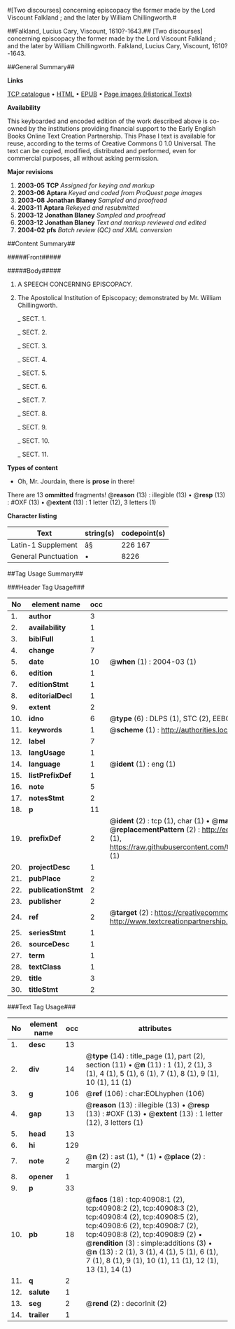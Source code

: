 #[Two discourses] concerning episcopacy the former made by the Lord Viscount Falkland ; and the later by William Chillingworth.#

##Falkland, Lucius Cary, Viscount, 1610?-1643.##
[Two discourses] concerning episcopacy the former made by the Lord Viscount Falkland ; and the later by William Chillingworth.
Falkland, Lucius Cary, Viscount, 1610?-1643.

##General Summary##

**Links**

[TCP catalogue](http://www.ota.ox.ac.uk/tcp/)  • 
[HTML](http://tei.it.ox.ac.uk/tcp/Texts-HTML/free/A40/A40803.html)  • 
[EPUB](http://tei.it.ox.ac.uk/tcp/Texts-EPUB/free/A40/A40803.epub) • 
[Page images (Historical Texts)](https://data.historicaltexts.jisc.ac.uk/view?pubId=eebo-08121723e&pageId=eebo-08121723e-40908-1)

**Availability**

This keyboarded and encoded edition of the
	       work described above is co-owned by the institutions
	       providing financial support to the Early English Books
	       Online Text Creation Partnership. This Phase I text is
	       available for reuse, according to the terms of Creative
	       Commons 0 1.0 Universal. The text can be copied,
	       modified, distributed and performed, even for
	       commercial purposes, all without asking permission.

**Major revisions**

1. __2003-05__ __TCP__ *Assigned for keying and markup*
1. __2003-06__ __Aptara__ *Keyed and coded from ProQuest page images*
1. __2003-08__ __Jonathan Blaney__ *Sampled and proofread*
1. __2003-11__ __Aptara__ *Rekeyed and resubmitted*
1. __2003-12__ __Jonathan Blaney__ *Sampled and proofread*
1. __2003-12__ __Jonathan Blaney__ *Text and markup reviewed and edited*
1. __2004-02__ __pfs__ *Batch review (QC) and XML conversion*

##Content Summary##

#####Front#####

#####Body#####

1. A
SPEECH
CONCERNING
EPISCOPACY.

1. The Apostolical Institution of
Episcopacy; demonstrated by
Mr. William Chillingworth.

    _ SECT. 1.

    _ SECT. 2.

    _ SECT. 3.

    _ SECT. 4.

    _ SECT. 5.

    _ SECT. 6.

    _ SECT. 7.

    _ SECT. 8.

    _ SECT. 9.

    _ SECT. 10.

    _ SECT. 11.

**Types of content**

  * Oh, Mr. Jourdain, there is **prose** in there!

There are 13 **ommitted** fragments! 
 @__reason__ (13) : illegible (13)  •  @__resp__ (13) : #OXF (13)  •  @__extent__ (13) : 1 letter (12), 3 letters (1)

**Character listing**


|Text|string(s)|codepoint(s)|
|---|---|---|
|Latin-1 Supplement|â§|226 167|
|General Punctuation|•|8226|

##Tag Usage Summary##

###Header Tag Usage###

|No|element name|occ|attributes|
|---|---|---|---|
|1.|__author__|3||
|2.|__availability__|1||
|3.|__biblFull__|1||
|4.|__change__|7||
|5.|__date__|10| @__when__ (1) : 2004-03 (1)|
|6.|__edition__|1||
|7.|__editionStmt__|1||
|8.|__editorialDecl__|1||
|9.|__extent__|2||
|10.|__idno__|6| @__type__ (6) : DLPS (1), STC (2), EEBO-CITATION (1), OCLC (1), VID (1)|
|11.|__keywords__|1| @__scheme__ (1) : http://authorities.loc.gov/ (1)|
|12.|__label__|7||
|13.|__langUsage__|1||
|14.|__language__|1| @__ident__ (1) : eng (1)|
|15.|__listPrefixDef__|1||
|16.|__note__|5||
|17.|__notesStmt__|2||
|18.|__p__|11||
|19.|__prefixDef__|2| @__ident__ (2) : tcp (1), char (1)  •  @__matchPattern__ (2) : ([0-9\-]+):([0-9IVX]+) (1), (.+) (1)  •  @__replacementPattern__ (2) : http://eebo.chadwyck.com/downloadtiff?vid=$1&page=$2 (1), https://raw.githubusercontent.com/textcreationpartnership/Texts/master/tcpchars.xml#$1 (1)|
|20.|__projectDesc__|1||
|21.|__pubPlace__|2||
|22.|__publicationStmt__|2||
|23.|__publisher__|2||
|24.|__ref__|2| @__target__ (2) : https://creativecommons.org/publicdomain/zero/1.0/ (1), http://www.textcreationpartnership.org/docs/. (1)|
|25.|__seriesStmt__|1||
|26.|__sourceDesc__|1||
|27.|__term__|1||
|28.|__textClass__|1||
|29.|__title__|3||
|30.|__titleStmt__|2||


###Text Tag Usage###

|No|element name|occ|attributes|
|---|---|---|---|
|1.|__desc__|13||
|2.|__div__|14| @__type__ (14) : title_page (1), part (2), section (11)  •  @__n__ (11) : 1 (1), 2 (1), 3 (1), 4 (1), 5 (1), 6 (1), 7 (1), 8 (1), 9 (1), 10 (1), 11 (1)|
|3.|__g__|106| @__ref__ (106) : char:EOLhyphen (106)|
|4.|__gap__|13| @__reason__ (13) : illegible (13)  •  @__resp__ (13) : #OXF (13)  •  @__extent__ (13) : 1 letter (12), 3 letters (1)|
|5.|__head__|13||
|6.|__hi__|129||
|7.|__note__|2| @__n__ (2) : ast (1), * (1)  •  @__place__ (2) : margin (2)|
|8.|__opener__|1||
|9.|__p__|33||
|10.|__pb__|18| @__facs__ (18) : tcp:40908:1 (2), tcp:40908:2 (2), tcp:40908:3 (2), tcp:40908:4 (2), tcp:40908:5 (2), tcp:40908:6 (2), tcp:40908:7 (2), tcp:40908:8 (2), tcp:40908:9 (2)  •  @__rendition__ (3) : simple:additions (3)  •  @__n__ (13) : 2 (1), 3 (1), 4 (1), 5 (1), 6 (1), 7 (1), 8 (1), 9 (1), 10 (1), 11 (1), 12 (1), 13 (1), 14 (1)|
|11.|__q__|2||
|12.|__salute__|1||
|13.|__seg__|2| @__rend__ (2) : decorInit (2)|
|14.|__trailer__|1||
